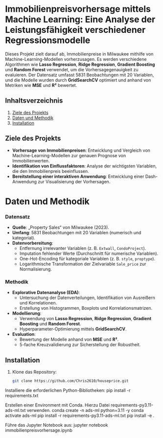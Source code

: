# Immobilienpreisvorhersage mittels Machine Learning: Eine Analyse der Leistungsfähigkeit verschiedener Regressionsmodelle

Dieses Projekt zielt darauf ab, Immobilienpreise in Milwaukee mithilfe von Machine-Learning-Modellen vorherzusagen. Es werden verschiedene Algorithmen wie **Lasso Regression**, **Ridge Regression**, **Gradient Boosting** und **Random Forest** verwendet, um die Vorhersagegenauigkeit zu evaluieren. Der Datensatz umfasst 5831 Beobachtungen mit 20 Variablen, und die Modelle wurden durch **GridSearchCV** optimiert und anhand von Metriken wie **MSE** und **R²** bewertet.

## Inhaltsverzeichnis
1. [Ziele des Projekts](#ziele-des-projekts)
2. [Daten und Methodik](#daten-und-methodik)
3. [Installation](#installation)

## Ziele des Projekts
- **Vorhersage von Immobilienpreisen**: Entwicklung und Vergleich von Machine-Learning-Modellen zur genauen Prognose von Immobilienwerten.
- **Identifikation von Einflussfaktoren**: Analyse der wichtigsten Variablen, die den Immobilienpreis beeinflussen.
- **Bereitstellung einer interaktiven Anwendung**: Entwicklung einer Dash-Anwendung zur Visualisierung der Vorhersagen.

# Daten und Methodik
### Datensatz
- **Quelle**: „Property Sales“ von Milwaukee (2023).
- **Umfang**: 5831 Beobachtungen mit 20 Variablen (numerisch und kategorial).
- **Datenvorbereitung**:
  - Entfernung irrelevanter Variablen (z. B. `Extwall`, `CondoProject`).
  - Imputation fehlender Werte (Durchschnitt für numerische Variablen).
  - One-Hot-Encoding für kategoriale Variablen (z. B. `style`, `proptype`).
  - Logarithmische Transformation der Zielvariable `Sale_price` zur Normalisierung.

### Methodik
- **Explorative Datenanalyse (EDA)**:
  - Untersuchung der Datenverteilungen, Identifikation von Ausreißern und Korrelationen.
  - Erstellung von Histogrammen, Boxplots und Korrelationsmatrizen.
- **Modellierung**:
  - Verwendung von **Lasso Regression**, **Ridge Regression**, **Gradient Boosting** und **Random Forest**.
  - Hyperparameter-Optimierung mittels **GridSearchCV**.
- **Evaluation**:
  - Bewertung der Modelle anhand von **MSE** und **R²**.
  - 5-fache Kreuzvalidierung zur Sicherstellung der Robustheit.
 
## Installation
1. Klone das Repository:
   ```bash
   git clone https://github.com/Chris2610/houseprice.git

Installiere die erforderlichen Python-Bibliotheken:
pip install -r requirements.txt

Erstellen einer Environment mit Conda. Hierzu Datei requirements-py3.11-ads-ml.txt verwenden.
conda create -n ads-ml python=3.11 -y
conda activate ads-ml
pip install -r requirements-py3.11-ads-ml.txt
pip install -e .

Führe das Jupyter Notebook aus:
jupyter notebook immobilienpreisvorhersage.ipynb
